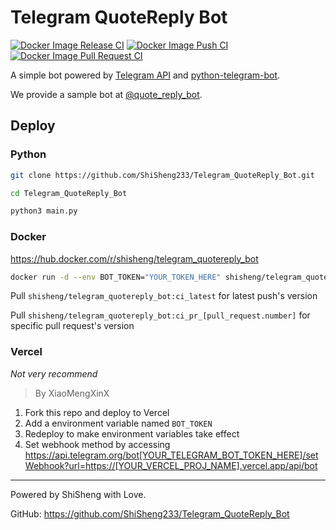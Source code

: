 # Telegram QuoteReply Bot
[![Docker Image Release CI](https://github.com/ShiSheng233/Telegram_QuoteReply_Bot/actions/workflows/docker_image_latest_publish.yml/badge.svg)](https://github.com/ShiSheng233/Telegram_QuoteReply_Bot/actions/workflows/docker_image_latest_publish.yml) [![Docker Image Push CI](https://github.com/ShiSheng233/Telegram_QuoteReply_Bot/actions/workflows/docker_image_publish.yml/badge.svg)](https://github.com/ShiSheng233/Telegram_QuoteReply_Bot/actions/workflows/docker_image_publish.yml) [![Docker Image Pull Request CI](https://github.com/ShiSheng233/Telegram_QuoteReply_Bot/actions/workflows/docker_image_pr_publish.yml/badge.svg)](https://github.com/ShiSheng233/Telegram_QuoteReply_Bot/actions/workflows/docker_image_pr_publish.yml)

A simple bot powered by [Telegram API](https://core.telegram.org/bots/api)
and [python-telegram-bot](https://github.com/python-telegram-bot/python-telegram-bot).

We provide a sample bot at [@quote_reply_bot](https://t.me/quote_reply_bot).

## Deploy

### Python

```bash
git clone https://github.com/ShiSheng233/Telegram_QuoteReply_Bot.git

cd Telegram_QuoteReply_Bot

python3 main.py
```

### Docker

<https://hub.docker.com/r/shisheng/telegram_quotereply_bot>

```bash
docker run -d --env BOT_TOKEN="YOUR_TOKEN_HERE" shisheng/telegram_quotereply_bot
```

Pull `shisheng/telegram_quotereply_bot:ci_latest` for latest push's version

Pull `shisheng/telegram_quotereply_bot:ci_pr_[pull_request.number]` for specific pull request's version

### Vercel

_Not very recommend_

> By XiaoMengXinX

1. Fork this repo and deploy to Vercel
2. Add a environment variable named `BOT_TOKEN`
3. Redeploy to make environment variables take effect
4. Set webhook method by
   accessing <https://api.telegram.org/bot[YOUR_TELEGRAM_BOT_TOKEN_HERE]/setWebhook?url=https://[YOUR_VERCEL_PROJ_NAME].vercel.app/api/bot>

---

Powered by ShiSheng with Love.

GitHub: <https://github.com/ShiSheng233/Telegram_QuoteReply_Bot>
